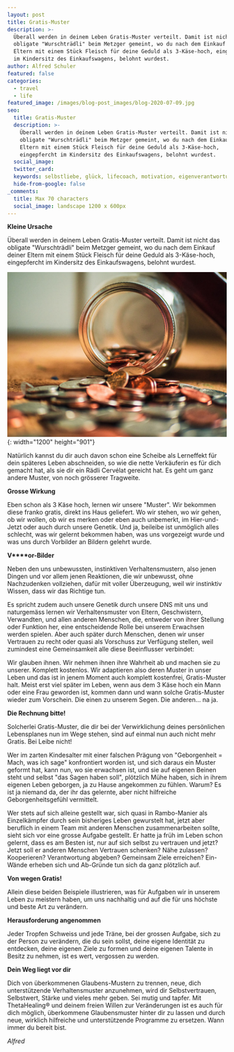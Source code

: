 ```yaml
---
layout: post
title: Gratis-Muster
description: >-
  Überall werden in deinem Leben Gratis-Muster verteilt. Damit ist nicht das
  obligate "Wurschträdli" beim Metzger gemeint, wo du nach dem Einkauf deiner
  Eltern mit einem Stück Fleisch für deine Geduld als 3-Käse-hoch, eingepfercht
  im Kindersitz des Einkaufswagens, belohnt wurdest.
author: Alfred Schuler
featured: false
categories:
  - travel
  - life
featured_image: /images/blog-post_images/blog-2020-07-09.jpg
seo:
  title: Gratis-Muster
  description: >-
    Überall werden in deinem Leben Gratis-Muster verteilt. Damit ist nicht das
    obligate "Wurschträdli" beim Metzger gemeint, wo du nach dem Einkauf deiner
    Eltern mit einem Stück Fleisch für deine Geduld als 3-Käse-hoch,
    eingepfercht im Kindersitz des Einkaufswagens, belohnt wurdest.
  social_image:
  twitter_card:
  keywords: selbstliebe, glück, lifecoach, motivation, eigenverantwortung, philosophie
  hide-from-google: false
_comments:
  title: Max 70 characters
  social_image: landscape 1200 x 600px
---
```

**Kleine Ursache**

Überall werden in deinem Leben Gratis-Muster verteilt. Damit ist nicht das obligate "Wurschträdli" beim Metzger gemeint, wo du nach dem Einkauf deiner Eltern mit einem Stück Fleisch für deine Geduld als 3-Käse-hoch, eingepfercht im Kindersitz des Einkaufswagens, belohnt wurdest.

![](/images/blog-post_images/blog-2020-07-09.jpg){: width="1200" height="901"}

Natürlich kannst du dir auch davon schon eine Scheibe als Lerneffekt für dein späteres Leben abschneiden, so wie die nette Verkäuferin es für dich gemacht hat, als sie dir ein Rädli Cervélat gereicht hat. Es geht um ganz andere Muster, von noch grösserer Tragweite.

**Grosse Wirkung**

Eben schon als 3 Käse hoch, lernen wir unsere "Muster". Wir bekommen diese franko gratis, direkt ins Haus geliefert. Wo wir stehen, wo wir gehen, ob wir wollen, ob wir es merken oder eben auch unbemerkt, im Hier-und-Jetzt oder auch durch unsere Genetik. Und ja, beileibe ist unmöglich alles schlecht, was wir gelernt bekommen haben, was uns vorgezeigt wurde und was uns durch Vorbilder an Bildern gelehrt wurde.

**V****or-Bilder**

Neben den uns unbewussten, instinktiven Verhaltensmustern, also jenen Dingen und vor allem jenen Reaktionen, die wir unbewusst, ohne Nachzudenken vollziehen, dafür mit voller Überzeugung, weil wir instinktiv Wissen, dass wir das Richtige tun.

Es spricht zudem auch unsere Genetik durch unsere DNS mit uns und naturgemäss lernen wir Verhaltensmuster von Eltern, Geschwistern, Verwandten, und allen anderen Menschen, die, entweder von ihrer Stellung oder Funktion her, eine entscheidende Rolle bei unserem Erwachsen werden spielen. Aber auch später durch Menschen, denen wir unser Vertrauen zu recht oder quasi als Vorschuss zur Verfügung stellen, weil zumindest eine Gemeinsamkeit alle diese Beeinflusser verbindet:

Wir glauben ihnen. Wir nehmen ihnen ihre Wahrheit ab und machen sie zu unserer. Komplett kostenlos. Wir adaptieren also deren Muster in unser Leben und das ist in jenem Moment auch komplett kostenfrei, Gratis-Muster halt. Meist erst viel später im Leben, wenn aus dem 3 Käse hoch ein Mann oder eine Frau geworden ist, kommen dann und wann solche Gratis-Muster wieder zum Vorschein. Die einen zu unserem Segen. Die anderen... na ja.

**Die Rechnung bitte\!**

Solcherlei Gratis-Muster, die dir bei der Verwirklichung deines persönlichen Lebensplanes nun im Wege stehen, sind auf einmal nun auch nicht mehr Gratis. Bei Leibe nicht\!

Wer im zarten Kindesalter mit einer falschen Prägung von "Geborgenheit = Mach, was ich sage" konfrontiert worden ist, und sich daraus ein Muster geformt hat, kann nun, wo sie erwachsen ist, und sie auf eigenen Beinen steht und selbst "das Sagen haben soll", plötzlich Mühe haben, sich in ihrem eigenen Leben geborgen, ja zu Hause angekommen zu fühlen. Warum? Es ist ja niemand da, der ihr das gelernte, aber nicht hilfreiche Geborgenheitsgefühl vermittelt.

Wer stets auf sich alleine gestellt war, sich quasi in Rambo-Manier als Einzelkämpfer durch sein bisheriges Leben gewurstelt hat, jetzt aber beruflich in einem Team mit anderen Menschen zusammenarbeiten sollte, sieht sich vor eine grosse Aufgabe gestellt. Er hatte ja früh im Leben schon gelernt, dass es am Besten ist, nur auf sich selbst zu vertrauen und jetzt? Jetzt soll er anderen Menschen Vertrauen schenken? Nähe zulassen? Kooperieren? Verantwortung abgeben? Gemeinsam Ziele erreichen? Ein-Wände erheben sich und Ab-Gründe tun sich da ganz plötzlich auf.

**Von wegen Gratis\!**

Allein diese beiden Beispiele illustrieren, was für Aufgaben wir in unserem Leben zu meistern haben, um uns nachhaltig und auf die für uns höchste und beste Art zu verändern.

**Herausforderung angenommen**

Jeder Tropfen Schweiss und jede Träne, bei der grossen Aufgabe, sich zu der Person zu verändern, die du sein sollst, deine eigene Identität zu entdecken, deine eigenen Ziele zu formen und deine eigenen Talente in Besitz zu nehmen, ist es wert, vergossen zu werden.

**Dein Weg liegt vor dir**

Dich von überkommenen Glaubens-Mustern zu trennen, neue, dich unterstützende Verhaltensmuster anzunehmen, wird dir Selbstvertrauen, Selbstwert, Stärke und vieles mehr geben. Sei mutig und tapfer. Mit ThetaHealing&reg; und deinem freien Willen zur Veränderungen ist es auch für dich möglich, überkommene Glaubensmuster hinter dir zu lassen und durch neue, wirklich hilfreiche und unterstützende Programme zu ersetzen. Wann immer du bereit bist.

*Alfred*
